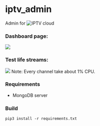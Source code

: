 # iptv_admin
Admin for ![IPTV cloud](https://github.com/fastogt/iptv)

### Dashboard page:
![](https://fastotv.com/images/iptv_admin/dashboard.png)

### Test life streams:
![](https://fastotv.com/images/iptv_admin/16_channels.png)
Note: Every channel take about 1% CPU.

### Requirements
<ul>
<li>MongoDB server</li>
</ul>

### Build
`pip3 install -r requirements.txt`
